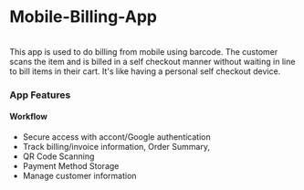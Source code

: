 # Mobile-Billing-App
<br>
This app is used to do billing from mobile using barcode. The customer scans the item and is billed in a self checkout manner without waiting in line to bill items in their cart. It's like having a personal self checkout device.

 <br>

### App Features

#### Workflow

- Secure access with accont/Google authentication
- Track billing/invoice information, Order Summary, 
- QR Code Scanning
- Payment Method Storage
- Manage customer information

